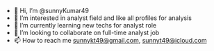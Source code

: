 - 👋 Hi, I’m @sunnyKumar49
- 👀 I’m interested in analyst field and like all profiles for analysis
- 🌱 I’m currently learning new techs for analyst role
- 💞️ I’m looking to collaborate on full-time analyst job
- 📫 How to reach me sunnykt49@gmail.com, sunnyt49@icloud.com

<!---
sunnyKumar49/sunnyKumar49 is a ✨ special ✨ repository because its `README.md` (this file) appears on your GitHub profile.
You can click the Preview link to take a look at your changes.
--->
